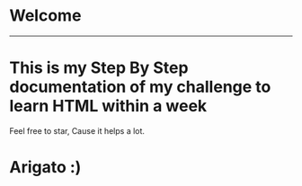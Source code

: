 # Welcome
---
<!-- qqqqq. -->
# This is my Step By Step documentation of my challenge to learn HTML within a week
Feel free to star, Cause it helps a lot.
  
# Arigato :)
